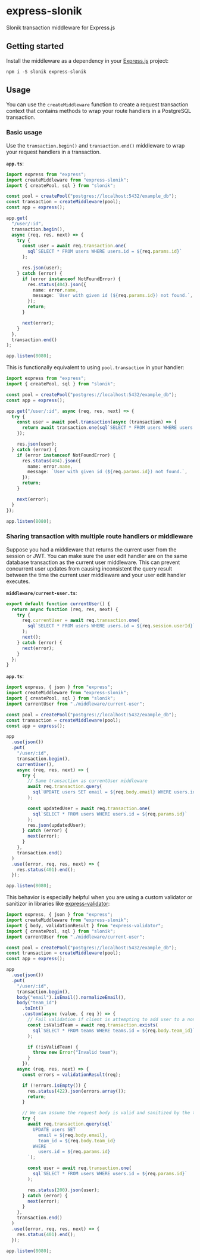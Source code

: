 # express-slonik

Slonik transaction middleware for Express.js

## Getting started

Install the middleware as a dependency in your [Express.js](https://expressjs.com) project:

```shell
npm i -S slonik express-slonik
```

## Usage

You can use the `createMiddleware` function to create a request transaction context that contains
methods to wrap your route handlers in a PostgreSQL transaction.

### Basic usage

Use the `transaction.begin()` and `transaction.end()` middleware to wrap your request handlers in a
transaction.

**`app.ts`**:

```typescript
import express from "express";
import createMiddleware from "express-slonik";
import { createPool, sql } from "slonik";

const pool = createPool("postgres://localhost:5432/example_db");
const transaction = createMiddleware(pool);
const app = express();

app.get(
  "/user/:id",
  transaction.begin(),
  async (req, res, next) => {
    try {
      const user = await req.transaction.one(
        sql`SELECT * FROM users WHERE users.id = ${req.params.id}`
      );

      res.json(user);
    } catch (error) {
      if (error instanceof NotFoundError) {
        res.status(404).json({
          name: error.name,
          message: `User with given id (${req.params.id}) not found.`,
        });
        return;
      }

      next(error);
    }
  },
  transaction.end()
);

app.listen(8080);
```

This is functionally equivalent to using `pool.transaction` in your handler:

```typescript
import express from "express";
import { createPool, sql } from "slonik";

const pool = createPool("postgres://localhost:5432/example_db");
const app = express();

app.get("/user/:id", async (req, res, next) => {
  try {
    const user = await pool.transaction(async (transaction) => {
      return await transaction.one(sql`SELECT * FROM users WHERE users.id = ${req.params.id}`);
    });

    res.json(user);
  } catch (error) {
    if (error instanceof NotFoundError) {
      res.status(404).json({
        name: error.name,
        message: `User with given id (${req.params.id}) not found.`,
      });
      return;
    }

    next(error);
  }
});

app.listen(8080);
```

### Sharing transaction with multiple route handlers or middleware

Suppose you had a middleware that returns the current user from the session or JWT. You can make
sure the user edit handler are on the same database transaction as the current user middleware.
This can prevent concurrent user updates from causing inconsistent the query result between the
time the current user middleware and your user edit handler executes.

**`middleware/current-user.ts`**:

```typescript
export default function currentUser() {
  return async function (req, res, next) {
    try {
      req.currentUser = await req.transaction.one(
        sql`SELECT * FROM users WHERE users.id = ${req.session.userId}`
      );
      next();
    } catch (error) {
      next(error);
    }
  };
}
```

**`app.ts`**:

```typescript
import express, { json } from "express";
import createMiddleware from "express-slonik";
import { createPool, sql } from "slonik";
import currentUser from "./middleware/current-user";

const pool = createPool("postgres://localhost:5432/example_db");
const transaction = createMiddleware(pool);
const app = express();

app
  .use(json())
  .put(
    "/user/:id",
    transaction.begin(),
    currentUser(),
    async (req, res, next) => {
      try {
        // Same transaction as currentUser middleware
        await req.transaction.query(
          sql`UPDATE users SET email = ${req.body.email} WHERE users.id = ${req.params.id}`
        );

        const updatedUser = await req.transaction.one(
          sql`SELECT * FROM users WHERE users.id = ${req.params.id}`
        );
        res.json(updatedUser);
      } catch (error) {
        next(error);
      }
    },
    transaction.end()
  )
  .use((error, req, res, next) => {
    res.status(401).end();
  });

app.listen(8080);
```

This behavior is especially helpful when you are using a custom validator or sanitizor in libraries
like [express-validator](https://express-validator.github.io/):

```typescript
import express, { json } from "express";
import createMiddleware from "express-slonik";
import { body, validationResult } from "express-validator";
import { createPool, sql } from "slonik";
import currentUser from "./middleware/current-user";

const pool = createPool("postgres://localhost:5432/example_db");
const transaction = createMiddleware(pool);
const app = express();

app
  .use(json())
  .put(
    "/user/:id",
    transaction.begin(),
    body("email").isEmail().normalizeEmail(),
    body("team_id")
      .toInt()
      .custom(async (value, { req }) => {
        // Fail validation if client is attempting to add user to a non-existant team
        const isValidTeam = await req.transaction.exists(
          sql`SELECT * FROM teams WHERE teams.id = ${req.body.team_id}`
        );

        if (!isValidTeam) {
          throw new Error("Invalid team");
        }
      }),
    async (req, res, next) => {
      const errors = validationResult(req);

      if (!errors.isEmpty()) {
        res.status(422).json(errors.array());
        return;
      }

      // We can assume the request body is valid and sanitized by the time we reach this point.
      try {
        await req.transaction.query(sql`
          UPDATE users SET
            email = ${req.body.email},
            team_id = ${req.body.team_id}
          WHERE
            users.id = ${req.params.id}
        `);

        const user = await req.transaction.one(
          sql`SELECT * FROM users WHERE users.id = ${req.params.id}`
        );

        res.status(200).json(user);
      } catch (error) {
        next(error);
      }
    },
    transaction.end()
  )
  .use((error, req, res, next) => {
    res.status(401).end();
  });

app.listen(8080);
```
